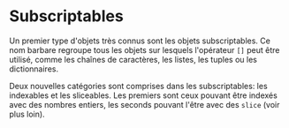 # Subscriptables

Un premier type d'objets très connus sont les objets subscriptables. Ce nom barbare regroupe tous les objets sur lesquels l'opérateur `[]` peut être utilisé, comme les chaînes de caractères, les listes, les tuples ou les dictionnaires.

Deux nouvelles catégories sont comprises dans les subscriptables: les indexables et les sliceables. Les premiers sont ceux pouvant être indexés avec des nombres entiers, les seconds pouvant l'être avec des `slice` (voir plus loin).
